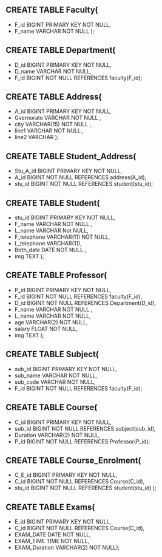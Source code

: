 ## CREATE TABLE Faculty(
   * F_id BIGINT PRIMARY KEY NOT NULL,
   * F_name VARCHAR NOT NULL  );

## CREATE TABLE Department(
   * D_id BIGINT PRIMARY KEY NOT NULL,
   * D_name VARCHAR NOT NULL,
   * F_id BIGINT  NOT NULL REFERENCES  faculty(F_id);
   
## CREATE TABLE Address(
   * A_id BIGINT PRIMARY KEY NOT NULL,
   * Gvernorate VARCHAR NOT NULL ,
   * city VARCHAR(15) NOT NULL ,
   * line1 VARCHAR NOT NULL ,
   * line2 VARCHAR  );
   
## CREATE TABLE Student_Address(
   * Stu_A_id BIGINT PRIMARY KEY  NOT NULL,
   * A_id BIGINT NOT NULL REFERENCES address(A_id),
   * stu_id BIGINT NOT NULL REFERENCES student(stu_id);
   
## CREATE TABLE Student(
   * stu_id BIGINT PRIMARY KEY NOT NULL,
   * F_name VARCHAR NOT NULL ,
   * L_name VARCHAR Not NULL,
   * F_telephone VARCHAR(11) NOT NULL, 
   * L_telephone VARCHAR(11),
   * Birth_date DATE NOT NULL ,
   * img TEXT );
   
## CREATE TABLE Professor(
   * P_id BIGINT PRIMARY KEY NOT NULL,
   * F_id BIGINT NOT NULL REFERENCES faculty(F_id),
   * D_id BIGINT NOT NULL REFERENCES Department(D_id),
   * F_name VARCHAR NOT NULL ,
   * L_name VARCHAR NOT NULL,
   * age VARCHAR(2) NOT NULL,
   * salary FLOAT NOT NULL,
   * img TEXT );
   
## CREATE TABLE Subject(
   * sub_id BIGINT PRIMARY KEY NOT NULL,
   * sub_name VARCHAR NOT NULL,
   * sub_code VARCHAR NOT NULL,
   * F_id BIGINT NOT NULL REFERENCES faculty(F_id);
   
## CREATE TABLE Course(
   * C_id BIGINT PRIMARY KEY NOT NULL,
   * sub_id BIGINT NOT NULL REFERENCES subject(sub_id),
   * Duration VARCHAR(2) NOT NULL,
   * P_id BIGINT NOT NULL REFERENCES Professor(P_id);
   
## CREATE TABLE Course_Enrolment(
   * C_E_id BIGINT PRIMARY KEY NOT NULL,
   * C_id BIGINT NOT NULL REFERENCES Course(C_id),
   * stu_id BIGINT NOT NULL REFERENCES student(stu_id) );
   
## CREATE TABLE Exams(
   * E_id BIGINT PRIMARY KEY NOT NULL,
   * C_id BIGINT NOT NULL REFERENCES Course(C_id),
   * EXAM_DATE DATE NOT NULL,
   * EXAM_TIME TIME NOT NULL,
   * EXAM_Duration VARCHAR(2) NOT NULL);
   
